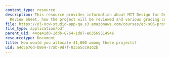 ```yaml
---
content_type: resource
description: This resource provides information about MIT Design for Demining Mid-project
  Review Sheet, how the project will be reviewed and various grading criterias.
file: https://ol-ocw-studio-app-qa.s3.amazonaws.com/courses/ec-s06-prototypes-to-products-fall-2005/a4d5676db86477ab9d7f035a5cc91d2b_MITEC_S06F05_final_grants.pdf
file_type: application/pdf
parent_uid: 44ce41d0-1ddb-8764-1d87-e03569514946
resourcetype: Document
title: How would you allocate $1,000 among these projects?
uid: a4d5676d-b864-77ab-9d7f-035a5cc91d2b
---
```

